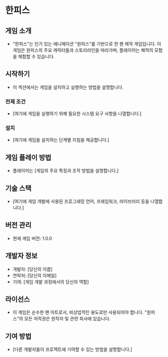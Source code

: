 # 한피스

## 게임 소개
- "한피스"는 인기 있는 애니메이션 "원피스"를 기반으로 한 팬 제작 게임입니다. 이 게임은 원피스의 주요 캐릭터들과 스토리라인을 따라가며, 플레이어는 해적의 모험을 체험할 수 있습니다.

## 시작하기
- 이 섹션에서는 게임을 설치하고 실행하는 방법을 설명합니다.

### 전제 조건
- [여기에 게임을 실행하기 위해 필요한 시스템 요구 사항을 나열합니다.]

### 설치
- [여기에 게임을 설치하는 단계별 지침을 제공합니다.]

## 게임 플레이 방법
- 플레이어는 [게임의 주요 특징과 조작 방법을 설명합니다.]

## 기술 스택
- [여기에 게임 개발에 사용된 프로그래밍 언어, 프레임워크, 라이브러리 등을 나열합니다.]

## 버전 관리
- 현재 게임 버전: 1.0.0

## 개발자 정보
- 개발자: [당신의 이름]
- 연락처: [당신의 이메일]
- 기여: [게임 개발 과정에서의 당신의 역할]

## 라이선스
- 이 게임은 순수한 팬 아트로서, 비상업적인 용도로만 사용되어야 합니다. "원피스"의 모든 저작권은 원작자 및 관련 회사에 있습니다.

## 기여 방법
- [다른 개발자들이 프로젝트에 기여할 수 있는 방법을 설명합니다.]
